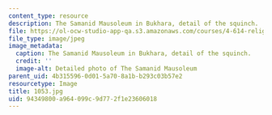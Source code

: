 ```yaml
---
content_type: resource
description: The Samanid Mausoleum in Bukhara, detail of the squinch.
file: https://ol-ocw-studio-app-qa.s3.amazonaws.com/courses/4-614-religious-architecture-and-islamic-cultures-fall-2002/94349800a964099c9d772f1e23606018_1053.jpg
file_type: image/jpeg
image_metadata:
  caption: The Samanid Mausoleum in Bukhara, detail of the squinch.
  credit: ''
  image-alt: Detailed photo of The Samanid Mausoleum
parent_uid: 4b315596-0d01-5a70-8a1b-b293c03b57e2
resourcetype: Image
title: 1053.jpg
uid: 94349800-a964-099c-9d77-2f1e23606018
---
```

